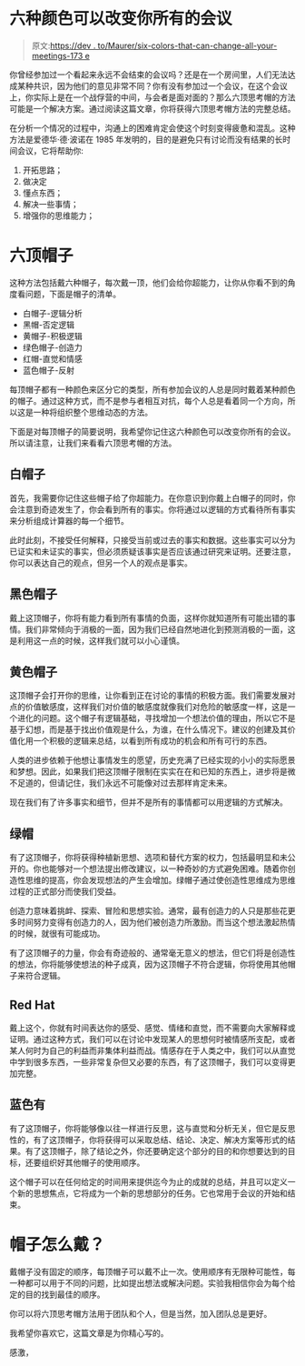 # 六种颜色可以改变你所有的会议

> 原文:[https://dev . to/Maurer/six-colors-that-can-change-all-your-meetings-173 e](https://dev.to/maurer/six-colors-that-can-change-all-your-meetings-173e)

你曾经参加过一个看起来永远不会结束的会议吗？还是在一个房间里，人们无法达成某种共识，因为他们的意见非常不同？你有没有参加过一个会议，在这个会议上，你实际上是在一个战俘营的中间，与会者是面对面的？那么六顶思考帽的方法可能是一个解决方案。通过阅读这篇文章，你将获得六顶思考帽方法的完整总结。

在分析一个情况的过程中，沟通上的困难肯定会使这个时刻变得疲惫和混乱。这种方法是爱德华·德·波诺在 1985 年发明的，目的是避免只有讨论而没有结果的长时间会议，它将帮助你:

1.  开拓思路；
2.  做决定
3.  懂点东西；
4.  解决一些事情；
5.  增强你的思维能力；

# [](#the-six-hats)六顶帽子

这种方法包括戴六种帽子，每次戴一顶，他们会给你超能力，让你从你看不到的角度看问题，下面是帽子的清单。

*   白帽子-逻辑分析
*   黑帽-否定逻辑
*   黄帽子-积极逻辑
*   绿色帽子-创造力
*   红帽-直觉和情感
*   蓝色帽子-反射

每顶帽子都有一种颜色来区分它的类型，所有参加会议的人总是同时戴着某种颜色的帽子。通过这种方式，而不是参与者相互对抗，每个人总是看着同一个方向，所以这是一种将组织整个思维动态的方法。

下面是对每顶帽子的简要说明，我希望你记住这六种颜色可以改变你所有的会议。所以请注意，让我们来看看六顶思考帽的方法。

## [](#white-hat)白帽子

首先，我需要你记住这些帽子给了你超能力。在你意识到你戴上白帽子的同时，你会注意到奇迹发生了，你会看到所有的事实。你将通过以逻辑的方式看待所有事实来分析组成计算器的每一个细节。

此时此刻，不接受任何解释，只接受当前或过去的事实和数据。这些事实可以分为已证实和未证实的事实，但必须质疑该事实是否应该通过研究来证明。还要注意，你可以表达自己的观点，但另一个人的观点是事实。

## [](#black-hat)黑色帽子

戴上这顶帽子，你将有能力看到所有事情的负面，这样你就知道所有可能出错的事情。我们非常倾向于消极的一面，因为我们已经自然地进化到预测消极的一面，这是利用这一点的时候，这样我们就可以小心谨慎。

## [](#yellow-hat)黄色帽子

这顶帽子会打开你的思维，让你看到正在讨论的事情的积极方面。我们需要发展对点的价值敏感度，这样我们对价值的敏感度就像我们对危险的敏感度一样，这是一个进化的问题。这个帽子有逻辑基础，寻找增加一个想法价值的理由，所以它不是基于幻想，而是基于找出价值观是什么，为谁，在什么情况下。建议的创建及其价值化用一个积极的逻辑来总结，以看到所有成功的机会和所有可行的东西。

人类的进步依赖于他想让事情发生的愿望，历史充满了已经实现的小小的实际愿景和梦想。因此，如果我们把这顶帽子限制在实实在在和已知的东西上，进步将是微不足道的，但请记住，我们永远不可能像对过去那样肯定未来。

现在我们有了许多事实和细节，但并不是所有的事情都可以用逻辑的方式解决。

## [](#green-hat)绿帽

有了这顶帽子，你将获得种植新思想、选项和替代方案的权力，包括最明显和未公开的。你也能够对一个想法提出修改建议，以一种奇妙的方式避免困难。随着你创造性思维的提高，你会发现想法的产生会增加。绿帽子通过使创造性思维成为思维过程的正式部分而使我们受益。

创造力意味着挑衅、探索、冒险和思想实验。通常，最有创造力的人只是那些花更多时间努力变得有创造力的人，因为他们被创造力所激励。而当这个想法激起热情的时候，就很有可能成功。

有了这顶帽子的力量，你会有奇迹般的、通常毫无意义的想法，但它们将是创造性的想法，你将能够使想法的种子成真，因为这顶帽子不符合逻辑，你将使用其他帽子来符合逻辑。

## [](#red-hat)Red Hat

戴上这个，你就有时间表达你的感受、感觉、情绪和直觉，而不需要向大家解释或证明。通过这种方式，我们可以在讨论中发现某人的思想何时被情感所支配，或者某人何时为自己的利益而非集体利益而战。情感存在于人类之中，我们可以从直觉中学到很多东西，一些非常复杂但又必要的东西，有了这顶帽子，我们可以变得更加完整。

## [](#blue-hat)蓝色有

有了这顶帽子，你将能够像以往一样进行反思，这与直觉和分析无关，但它是反思性的，有了这顶帽子，你将获得可以采取总结、结论、决定、解决方案等形式的结果。有了这顶帽子，除了结论之外，你还要确定这个部分的目的和你想要达到的目标，还要组织好其他帽子的使用顺序。

这个帽子可以在任何给定的时间用来提供迄今为止的成就的总结，并且可以定义一个新的思想焦点，它将成为一个新的思想部分的任务。它也常用于会议的开始和结束。

# [](#how-to-wear-the-hats)帽子怎么戴？

戴帽子没有固定的顺序，每顶帽子可以戴不止一次。使用顺序有无限种可能性，每一种都可以用于不同的问题，比如提出想法或解决问题。实验我相信你会为每个给定的目的找到最佳的顺序。

你可以将六顶思考帽方法用于团队和个人，但是当然，加入团队总是更好。

我希望你喜欢它，这篇文章是为你精心写的。

感激，